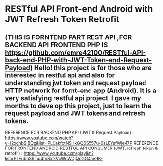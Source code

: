 # RESTful API Front-end Android with JWT Refresh Token Retrofit
(THIS IS FORNTEND PART REST API ,FOR BACKEND API FRONTEND PHP IS https://github.com/emre42100/RESTful-API-back-end-PHP-with-JWT-Token-and-Request-Payload)
Hello! this project is for those who are interested in restful api and also for understanding jwt token and request payload HTTP network for fornt-end app (Android).
It is a very satisfying restful api project. I gave my months to develop this project, just to learn the request payload and JWT tokens and refresh tokens.
------------------------------------------------------------------------------------------------------------------------------------------------------------------------
REFERENCE FOR BACKEND PHP API (JWT & Request Payload) : https://www.youtube.com/watch?v=l2xghbSlBQg&list=PLCakfctNSHkGQ6S557u-6sLEYsfWje47P
REFERENCE FOR FRONTEND ANDROID RESTFUL API CONSUMER (JWT, refresh token & retrofit) : https://www.youtube.com/playlist?list=PLEubh3Rmu4tn8xtkVcWnWOjQcGG4aeRK-
